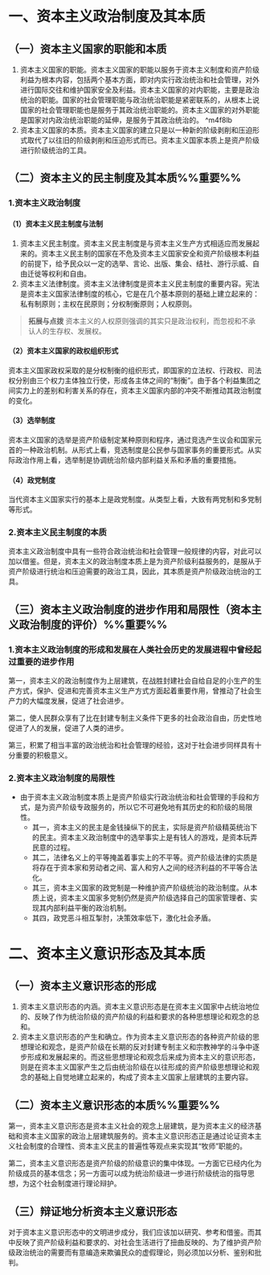 # 一、资本主义政治制度及其本质
## （一）资本主义国家的职能和本质
1. 资本主义国家的职能。资本主义国家的职能以服务于资本主义制度和资产阶级利益为根本内容，包括两个基本方面，即对内实行政治统治和社会管理，对外进行国际交往和维护国家安全及利益。资本主义国家的对内职能，主要是政治统治的职能。国家的社会管理职能与政治统治职能是紧密联系的，从根本上说国家的社会管理职能也是服务于其政治统治职能的。资本主义国家的对外职能是国家对内政治统治职能的延伸，是服务于其政治统治的。 ^m4f8lb
2. 资本主义国家的本质。资本主义国家的建立只是以一种新的阶级剥削和压迫形式取代了以往旧的阶级剥削和压迫形式而已。资本主义国家本质上是资产阶级进行阶级统治的工具。
## （二）资本主义的民主制度及其本质%%重要%%
### 1.资本主义政治制度
#### （1）资本主义民主制度与法制
1. 资本主义民主制度。资本主义民主制度是与资本主义生产方式相适应而发展起来的。资本主义民主制的国家在不危及资本主义国家安全和资产阶级根本利益的前提下，给予民众以一定的选举、言论、出版、集会、结社、游行示威、自由迁徙等权利和自由。
2. 资本主义法律制度。资本主义法律制度是资本主义民主制度的重要内容。宪法是资本主义国家法律制度的核心，它是在几个基本原则的基础上建立起来的：私有制原则；主权在民原则；分权制衡原则；人权原则。

>**拓展与点拨**
资本主义的人权原则强调的其实只是政治权利，而忽视和不承认人的生存权、发展权。
#### （2）资本主义国家的政权组织形式
资本主义国家政权采取的是分权制衡的组织形式，即国家的立法权、行政权、司法权分别由三个权力主体独立行使，形成各主体之间的“制衡”。由于各个利益集团之间实力上的差别和利害关系的存在，资本主义国家内部的冲突不断推动其政治制度的变化。
#### （3）选举制度
资本主义国家的选举是资产阶级制定某种原则和程序，通过竞选产生议会和国家元首的一种政治机制。从形式上看，竞选制度是公民参与国家事务的重要形式。从实际政治作用上看，选举制是协调统治阶级内部利益关系和矛盾的重要措施。
#### （4）政党制度
当代资本主义国家实行的基本上是政党制度。从类型上看，大致有两党制和多党制等形式。
### 2.资本主义民主制度的本质
资本主义政治制度中具有一些符合政治统治和社会管理一般规律的内容，对此可以加以借鉴。但是，资本主义的政治制度本质上是为资产阶级利益服务的，是服从于资产阶级进行统治和压迫需要的政治工具，因此，其本质是资产阶级政治统治的工具。
## （三）资本主义政治制度的进步作用和局限性（资本主义政治制度的评价）%%重要%%
### 1.资本主义政治制度的形成和发展在人类社会历史的发展进程中曾经起过重要的进步作用
第一，资本主义的政治制度作为上层建筑，在战胜封建社会自给自足的小生产的生产方式，保护、促进和完善资本主义生产方式方面起着重要作用，曾推动了社会生产力的大幅度发展，促进了社会进步。

第二，使人民群众享有了比在封建专制主义条件下更多的社会政治自由，历史性地促进了人的发展，促进了人类的进步。

第三，积累了相当丰富的政治统治和社会管理的经验，这对于社会进步同样具有十分重要的积极意义。
### 2.资本主义政治制度的局限性
- 由于资本主义政治制度本质上是资产阶级实行政治统治和社会管理的手段和方式，是为资产阶级专政服务的，所以它不可避免地有其历史的和阶级的局限性。
	- 其一，资本主义的民主是金钱操纵下的民主，实际是资产阶级精英统治下的民主。资本主义政治制度中的选举事实上是有钱人的游戏，是资本玩弄民意的过程。
	- 其二，法律名义上的平等掩盖着事实上的不平等。资产阶级法律的实质是将存在于资本家和劳动者之间、富人和穷人之间的经济利益的不平等合法化。
	- 其三，资本主义国家的政党制是一种维护资产阶级统治的政治制度。从本质上说，资本主义国家多党制仍然是资产阶级选择自己的国家管理者、实现其内部利益平衡的政治机制。
	- 其四，政党恶斗相互掣肘，决策效率低下，激化社会矛盾。
# 二、资本主义意识形态及其本质
## （一）资本主义意识形态的形成
1. 资本主义意识形态的内涵。资本主义意识形态是在资本主义国家中占统治地位的、反映了作为统治阶级的资产阶级的利益和要求的各种思想理论和观念的总和。
2. 资本主义意识形态的产生和确立。作为资本主义意识形态的各种资产阶级的思想理论和观念，是资产阶级在长期的反对封建专制主义和宗教神学的斗争中逐步形成和发展起来的。而这些思想理论和观念后来成为资本主义的意识形态，则是在资本主义国家产生之后由统治阶级在以往形成的资产阶级思想理论和观念的基础上自觉地建立起来的，构成了资本主义国家上层建筑的主要内容。
## （二）资本主义意识形态的本质%%重要%%
第一，资本主义意识形态是资本主义社会的观念上层建筑，是为资本主义的经济基础和资本主义国家的政治上层建筑服务的。资本主义意识形态正是通过论证资本主义社会制度的合理性、资本主义民主的普遍性等观点来实现其“牧师”职能的。

第二，资本主义意识形态是资产阶级的阶级意识的集中体现。一方面它已经内化为阶级成员的基本信念；另一方面可以成为统治阶级进一步进行阶级统治的指导思想，为这个社会制度进行理论辩护。
## （三）辩证地分析资本主义意识形态
对于资本主义意识形态中的文明进步成分，我们应该加以研究、参考和借鉴。而其中反映了资产阶级利益和要求的、对社会生活进行了扭曲反映的、为了维护资产阶级政治统治的需要而有意编造来欺骗民众的虚假理论，则必须加以分析、鉴别和批判。